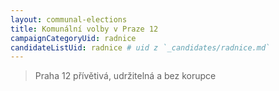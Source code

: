 ```yaml
---
layout: communal-elections
title: Komunální volby v Praze 12
campaignCategoryUid: radnice
candidateListUid: radnice # uid z `_candidates/radnice.md`
---
```


> Praha 12 přívětivá, udržitelná a bez korupce


